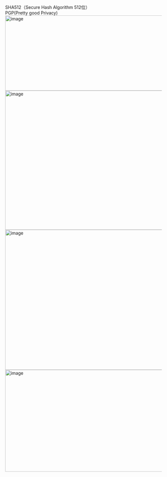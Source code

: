 SHA512（Secure Hash Algorithm 512位）<br>
PGP(Pretty good Privacy)<br>
<img width="691" height="242" alt="image" src="https://github.com/user-attachments/assets/75ff1544-faa1-4768-829b-d1e9c8e0af9a" />
<img width="562" height="448" alt="image" src="https://github.com/user-attachments/assets/ab80ddfb-d40e-4cff-b0ea-df64b9929a88" />
<img width="768" height="451" alt="image" src="https://github.com/user-attachments/assets/0acc29f6-32bd-484a-bc28-d3e391f7a09f" />
<img width="709" height="328" alt="image" src="https://github.com/user-attachments/assets/837dfcc0-660f-417b-afbf-479b32c609d7" />
